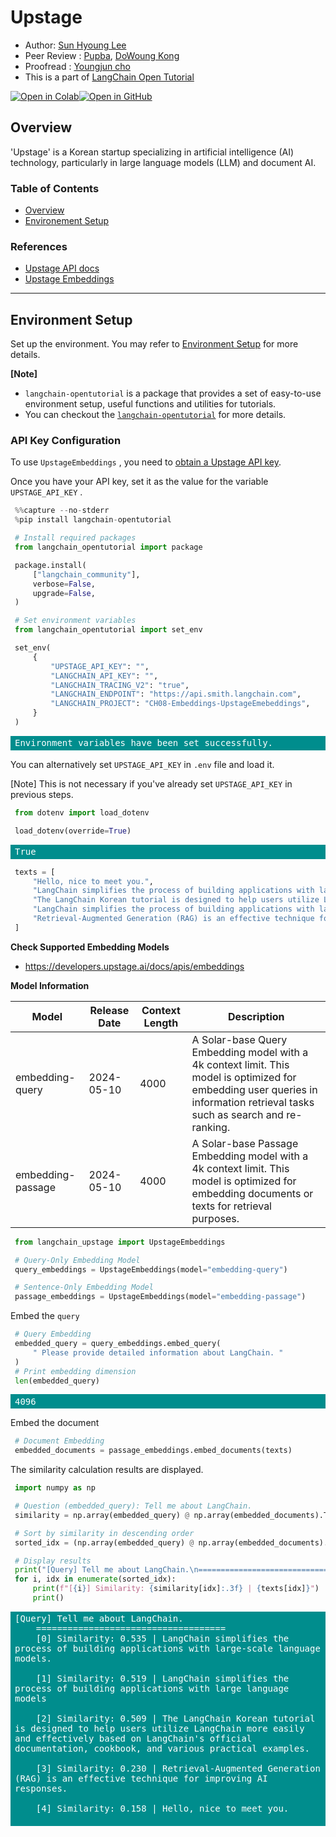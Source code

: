 <style>
.custom {
    background-color: #008d8d;
    color: white;
    padding: 0.25em 0.5em 0.25em 0.5em;
    white-space: pre-wrap;       /* css-3 */
    white-space: -moz-pre-wrap;  /* Mozilla, since 1999 */
    white-space: -pre-wrap;      /* Opera 4-6 */
    white-space: -o-pre-wrap;    /* Opera 7 */
    word-wrap: break-word;
}

pre {
    background-color: #027c7c;
    padding-left: 0.5em;
}

</style>

# Upstage

- Author: [Sun Hyoung Lee](https://github.com/LEE1026icarus)
- Peer Review : [Pupba](https://github.com/pupba), [DoWoung Kong](https://github.com/krkrong)
- Proofread : [Youngjun cho](https://github.com/choincnp)
- This is a part of [LangChain Open Tutorial](https://github.com/LangChain-OpenTutorial/LangChain-OpenTutorial)

[![Open in Colab](https://colab.research.google.com/assets/colab-badge.svg)](https://colab.research.google.com/github/LangChain-OpenTutorial/LangChain-OpenTutorial/blob/main/08-Embedding/04-UpstageEmbeddings.ipynb)[![Open in GitHub](https://img.shields.io/badge/Open%20in%20GitHub-181717?style=flat-square&logo=github&logoColor=white)](https://github.com/LangChain-OpenTutorial/LangChain-OpenTutorial/blob/main/08-Embedding/04-UpstageEmbeddings.ipynb)
## Overview

'Upstage' is a Korean startup specializing in artificial intelligence (AI) technology, particularly in large language models (LLM) and document AI.

### Table of Contents

- [Overview](#overview)
- [Environement Setup](#environment-setup)


### References

- [Upstage API docs](https://console.upstage.ai/docs/getting-started/overview)
- [Upstage Embeddings](https://console.upstage.ai/docs/capabilities/embeddings)
---


## Environment Setup

Set up the environment. You may refer to [Environment Setup](https://wikidocs.net/257836) for more details.

 **[Note]** 
- ```langchain-opentutorial``` is a package that provides a set of easy-to-use environment setup, useful functions and utilities for tutorials. 
- You can checkout the [```langchain-opentutorial```](https://github.com/LangChain-OpenTutorial/langchain-opentutorial-pypi) for more details.

### API Key Configuration
To use ```UpstageEmbeddings``` , you need to [obtain a Upstage API key](https://console.upstage.ai/api-keys).

Once you have your API key, set it as the value for the variable ```UPSTAGE_API_KEY``` .

```python
%%capture --no-stderr
%pip install langchain-opentutorial
```

```python
# Install required packages
from langchain_opentutorial import package

package.install(
    ["langchain_community"],
    verbose=False,
    upgrade=False,
)
```

```python
# Set environment variables
from langchain_opentutorial import set_env

set_env(
    {
        "UPSTAGE_API_KEY": "",
        "LANGCHAIN_API_KEY": "",
        "LANGCHAIN_TRACING_V2": "true",
        "LANGCHAIN_ENDPOINT": "https://api.smith.langchain.com",
        "LANGCHAIN_PROJECT": "CH08-Embeddings-UpstageEmebeddings",
    }
)
```

<pre class="custom">Environment variables have been set successfully.
</pre>

You can alternatively set ```UPSTAGE_API_KEY``` in ```.env``` file and load it.

[Note] This is not necessary if you've already set ```UPSTAGE_API_KEY``` in previous steps.

```python
from dotenv import load_dotenv

load_dotenv(override=True)
```




<pre class="custom">True</pre>



```python
texts = [
    "Hello, nice to meet you.",
    "LangChain simplifies the process of building applications with large language models",
    "The LangChain Korean tutorial is designed to help users utilize LangChain more easily and effectively based on LangChain's official documentation, cookbook, and various practical examples.",
    "LangChain simplifies the process of building applications with large-scale language models.",
    "Retrieval-Augmented Generation (RAG) is an effective technique for improving AI responses.",
]
```

**Check Supported Embedding Models**

- https://developers.upstage.ai/docs/apis/embeddings

**Model Information**

| Model                              | Release Date | Context Length | Description                                                                                         |
|------------------------------------|--------------|----------------|-----------------------------------------------------------------------------------------------------|
| embedding-query      | 2024-05-10   | 4000           | A Solar-base Query Embedding model with a 4k context limit. This model is optimized for embedding user queries in information retrieval tasks such as search and re-ranking. |
| embedding-passage    | 2024-05-10   | 4000           | A Solar-base Passage Embedding model with a 4k context limit. This model is optimized for embedding documents or texts for retrieval purposes. |

```python
from langchain_upstage import UpstageEmbeddings

# Query-Only Embedding Model
query_embeddings = UpstageEmbeddings(model="embedding-query")

# Sentence-Only Embedding Model
passage_embeddings = UpstageEmbeddings(model="embedding-passage")
```

Embed the ```query```

```python
# Query Embedding
embedded_query = query_embeddings.embed_query(
    " Please provide detailed information about LangChain. "
)
# Print embedding dimension
len(embedded_query)
```




<pre class="custom">4096</pre>



Embed the document

```python
# Document Embedding
embedded_documents = passage_embeddings.embed_documents(texts)
```

The similarity calculation results are displayed.

```python
import numpy as np

# Question (embedded_query): Tell me about LangChain.
similarity = np.array(embedded_query) @ np.array(embedded_documents).T

# Sort by similarity in descending order
sorted_idx = (np.array(embedded_query) @ np.array(embedded_documents).T).argsort()[::-1]

# Display results
print("[Query] Tell me about LangChain.\n====================================")
for i, idx in enumerate(sorted_idx):
    print(f"[{i}] Similarity: {similarity[idx]:.3f} | {texts[idx]}")
    print()
```

<pre class="custom">[Query] Tell me about LangChain.
    ====================================
    [0] Similarity: 0.535 | LangChain simplifies the process of building applications with large-scale language models.
    
    [1] Similarity: 0.519 | LangChain simplifies the process of building applications with large language models
    
    [2] Similarity: 0.509 | The LangChain Korean tutorial is designed to help users utilize LangChain more easily and effectively based on LangChain's official documentation, cookbook, and various practical examples.
    
    [3] Similarity: 0.230 | Retrieval-Augmented Generation (RAG) is an effective technique for improving AI responses.
    
    [4] Similarity: 0.158 | Hello, nice to meet you.
    
</pre>
